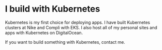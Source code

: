 # I build with Kubernetes

Kubernetes is my first choice for deploying apps.  I have built Kubernetes clusters at Nike and Compli with EKS.  I also host all of my personal sites and apps with Kubernetes on DigitalOcean.

If you want to build something with Kubernetes, contact me.
